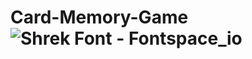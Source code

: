 # Card-Memory-Game ![Shrek Font - Fontspace_io](https://user-images.githubusercontent.com/115164431/214854791-764f2001-423c-4ad7-b7d4-fb0cfa4a348c.png)
